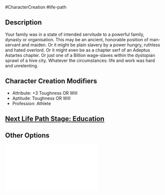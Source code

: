 #CharacterCreation #life-path 
## Description
Your family was in a state of intended servitude to a powerful family, dynasty or organisation. This may be an ancient, honorable position of man-servant and maiden. Or it might be plain slavery by a power hungry, ruthless and hated overlord. Or it might even be as a chapter serf of an Adeptus Astartes chapter. Or just one of a Billion wage-slaves within the dystopian sprawl of a hive city.
Whatever the circumstances: life and work was hard and unrelenting.

## Character Creation Modifiers
- Attribute: +3 Toughness OR Will 
- Aptitude: Toughness OR Will 
- Profession: Athlete

## [Next Life Path Stage: Education](</LifePath/Education/Education.md>)

## Other Options
![](</LifePath/Childhood/List of Childhoods.md>)